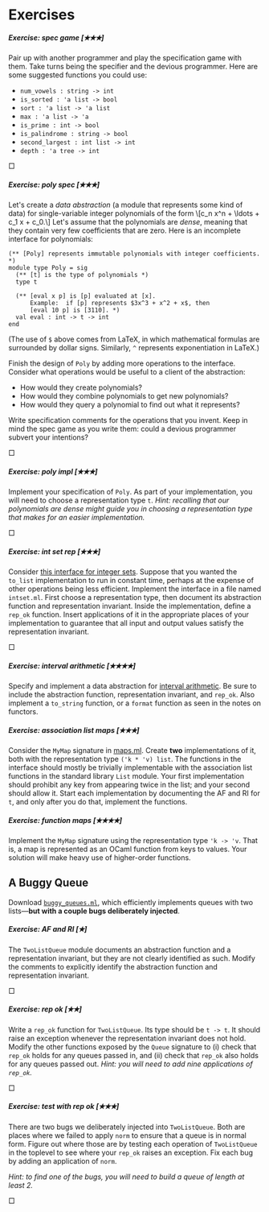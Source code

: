 # Exercises

##### Exercise: spec game [&#10029;&#10029;&#10029;] 

Pair up with another programmer and play the specification
game with them.  Take turns being the specifier and
the devious programmer.  Here are some suggested functions
you could use:

 - `num_vowels : string -> int`
 - `is_sorted : 'a list -> bool`
 - `sort : 'a list -> 'a list`
 - `max : 'a list -> 'a`
 - `is_prime : int -> bool`
 - `is_palindrome : string -> bool`
 - `second_largest : int list -> int`
 - `depth : 'a tree -> int`
 
&square;

##### Exercise: poly spec [&#10029;&#10029;&#10029;] 

Let's create a *data abstraction* (a module that represents some kind
of data) for single-variable integer polynomials of the form 
\\[c_n x^n + \ldots + c_1 x + c_0.\\]  Let's assume that the polynomials
are *dense*, meaning that they contain very few coefficients that are zero.
Here is an incomplete interface for polynomials:
```
(** [Poly] represents immutable polynomials with integer coefficients. *)
module type Poly = sig
  (** [t] is the type of polynomials *)
  type t
  
  (** [eval x p] is [p] evaluated at [x].  
      Example:  if [p] represents $3x^3 + x^2 + x$, then 
      [eval 10 p] is [3110]. *)
  val eval : int -> t -> int
end
```

(The use of `$` above comes from LaTeX, in which mathematical formulas are
surrounded by dollar signs.  Similarly, `^` represents exponentiation 
in LaTeX.)

Finish the design of `Poly` by adding more operations to the interface.
Consider what operations would be useful to a client of the abstraction:

* How would they create polynomials?  
* How would they combine polynomials to get new polynomials?
* How would they query a polynomial to find out what
  it represents?
  
Write specification comments for the operations that you invent.  Keep
in mind the spec game as you write them:  could a devious programmer
subvert your intentions?
 
&square;

##### Exercise: poly impl [&#10029;&#10029;&#10029;] 

Implement your specification of `Poly`. As part of your implementation,
you will need to choose a representation type `t`.  *Hint: recalling
that our polynomials are dense might guide you in choosing a
representation type that makes for an easier implementation.*
 
&square;

##### Exercise: int set rep [&#10029;&#10029;&#10029;] 

Consider [this interface for integer sets](intset.mli). 
Suppose that you wanted the `to_list` implementation to 
run in constant time, perhaps at the expense of other
operations being less efficient.  Implement the interface in a file
named `intset.ml`.  First choose a representation type,
then document its abstraction function and representation
invariant.  Inside the implementation, define a `rep_ok`
function.  Insert applications of it in the appropriate
places of your implementation to guarantee that all
input and output values satisfy the representation invariant.

&square;

##### Exercise: interval arithmetic [&#10029;&#10029;&#10029;&#10029;] 

Specify and implement a data abstraction for [interval arithmetic][int-arith].
Be sure to include the abstraction function, representation invariant,
and `rep_ok`.  Also implement a `to_string` function, or a `format` function
as seen in the notes on functors.

[int-arith]: http://web.mit.edu/hyperbook/Patrikalakis-Maekawa-Cho/node45.html

##### Exercise: association list maps [&#10029;&#10029;&#10029;] 

Consider the `MyMap` signature in [maps.ml](maps.ml). Create **two**
implementations of it, both with the representation type `('k * 'v)
list`. The functions in the interface should mostly be trivially
implementable with the association list functions in the standard
library `List` module. Your first implementation should prohibit any key
from appearing twice in the list; and your second should allow it. Start
each implementation by documenting the AF and RI for `t`, and only after
you do that, implement the functions.
  
##### Exercise: function maps [&#10029;&#10029;&#10029;&#10029;]   

Implement the `MyMap` signature using the representation type `'k -> 'v`.
That is, a map is represented as an OCaml function from keys to values.
Your solution will make heavy use of higher-order functions.

## A Buggy Queue

Download [`buggy_queues.ml`](buggy_queues.ml), which efficiently implements queues
with two lists&mdash;**but with a couple bugs deliberately injected**.

##### Exercise: AF and RI [&#10029;] 

The `TwoListQueue` module documents an abstraction function
and a representation invariant, but they are not clearly identified 
as such.  Modify the comments to explicitly identify the abstraction 
function and representation invariant.

&square;

##### Exercise: rep ok [&#10029;&#10029;] 

Write a `rep_ok` function for `TwoListQueue`.  Its type should be `t
-> t`.  It should raise an exception whenever the representation
invariant does not hold. Modify the other functions exposed by the
`Queue` signature to (i) check that `rep_ok` holds for any queues passed
in, and (ii) check that `rep_ok` also holds for any queues passed out. 
*Hint: you will need to add nine applications of `rep_ok`.*

&square;

##### Exercise: test with rep ok [&#10029;&#10029;&#10029;] 

There are two bugs we deliberately injected into `TwoListQueue`. Both
are places where we failed to apply `norm` to ensure that a queue is in
normal form.  Figure out where those are by testing each operation of
`TwoListQueue` in the toplevel to see where your `rep_ok` raises an
exception. Fix each bug by adding an application of `norm`. 

*Hint:  to find one of the bugs, you will need to build a queue of
length at least 2.*

&square;